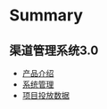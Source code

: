 # Summary

## 渠道管理系统3.0

* [产品介绍](README.md)
* [系统管理](a-a.md)
* [项目投放数据](xiang-mu-tou-fang-shu-ju.md)

